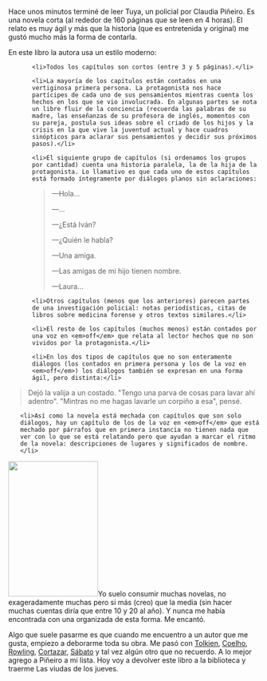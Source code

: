 <html><body><p>Hace unos minutos terminé de leer Tuya, un policial por Claudia Piñeiro. Es una novela corta (al rededor de 160 páginas que se leen en 4 horas). El relato es muy ágil y más que la historia (que es entretenida y original) me gustó mucho más la forma de contarla.



En este libro la autora usa un estilo moderno:

</p><ul>

<ul>

	<li>Todos los capítulos son cortos (entre 3 y 5 páginas).</li>

	<li>La mayoría de los capítulos están contados en una vertiginosa primera persona. La protagonista nos hace partícipes de cada uno de sus pensamientos mientras cuenta los hechos en los que se vio involucrada. En algunas partes se nota un libre fluir de la conciencia (recuerda las palabras de su madre, las enseñanzas de su profesora de inglés, momentos con su pareja, postula sus ideas sobre el criado de los hijos y la crisis en la que vive la juventud actual y hace cuadros sinópticos para aclarar sus pensamientos y decidir sus próximos pasos).</li>

	<li>El siguiente grupo de capítulos (si ordenamos los grupos por cantidad) cuenta una historia paralela, la de la hija de la protagonista. Lo llamativo es que cada uno de estos capítulos está formado íntegramente por diálogos planos sin aclaraciones:

<blockquote>—Hola...

—...

—¿Está Iván?

—¿Quién le habla?

—Una amiga.

—Las amigas de mi hijo tienen nombre.

—Laura...</blockquote>

</li>

	<li>Otros capítulos (menos que los anteriores) parecen partes de una investigación policial: notas periodísticas, citas de libros sobre medicina forense y otros textos similares.</li>

	<li>El resto de los capítulos (muchos menos) están contados por una voz en <em>off</em> que relata al lector hechos que no son vividos por la protagonista.</li>

	<li>En los dos tipos de capítulos que no son enteramente diálogos (los contados en primera persona y los de la voz en <em>off</em>) los diálogos también se expresan en una forma ágil, pero distinta:</li>

</ul>

</ul>

<blockquote>Dejó la valija a un costado. "Tengo una parva de cosas para lavar ahí adentro". "Mintras no me hagas lavarle un corpiño a esa", pensé.</blockquote>

<ul>

	<li>Así como la novela está mechada con capítulos que son solo diálogos, hay un capítulo de los de la voz en <em>off</em> que está mechado por párrafos que en primera instancia no tienen nada que ver con lo que se está relatando pero que ayudan a marcar el ritmo de la novela: descripciones de lugares y significados de nombre.</li>

</ul>

<img class="alignright size-full wp-image-1277" title="claudiapineiro" alt="" src="/wp-content/uploads/2009/03/claudiapineiro.jpg" width="180" height="271">Yo suelo consumir muchas novelas, no exageradamente muchas pero si más (creo) que la media (sin hacer muchas cuentas diría que entre 10 y 20 al año). Y nunca me había encontrada con una organizada de esta forma. Me encantó.



Algo que suele pasarme es que cuando me encuentro a un autor que me gusta, empiezo a deborarme toda su obra. Me pasó con <a href="http://es.wikipedia.org/wiki/J._R._R._Tolkien" target="_blank">Tolkien</a>, <a href="http://es.wikipedia.org/wiki/Paulo_Coelho" target="_blank">Coelho</a>, <a href="http://www.google.com.ar/url?q=http://es.wikipedia.org/wiki/J._K._Rowling&amp;ei=8bqvSbOZMce_tgfpl8zVBQ&amp;sa=X&amp;oi=spellmeleon_result&amp;resnum=1&amp;ct=result&amp;cd=1&amp;usg=AFQjCNFYxZNGIVm1-KT0Jbd3Y7kIBF2vDA" target="_blank">Rowling</a>, <a href="http://es.wikipedia.org/wiki/Cort%C3%A1zar" target="_blank">Cortazar</a>, <a href="http://es.wikipedia.org/wiki/Ernesto_S%C3%A1bato" target="_blank">Sábato</a> y tal vez algún otro que no recuerdo. A lo mejor agrego a Piñeiro a mi lista. Hoy voy a devolver este libro a la biblioteca y traerme Las viudas de los jueves.</body></html>